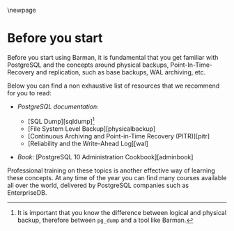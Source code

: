 \newpage

# Before you start

Before you start using Barman, it is fundamental that you get familiar
with PostgreSQL and the concepts around physical backups, Point-In-Time-Recovery and replication, such as base backups, WAL archiving, etc.

Below you can find a non exhaustive list of resources that we recommend for you to read:

- _PostgreSQL documentation_:
    - [SQL Dump][sqldump][^pgdump]
    - [File System Level Backup][physicalbackup]
    - [Continuous Archiving and Point-in-Time Recovery (PITR)][pitr]
    - [Reliability and the Write-Ahead Log][wal]
- _Book_: [PostgreSQL 10 Administration Cookbook][adminbook]

  [^pgdump]: It is important that you know the difference between logical and physical backup, therefore between `pg_dump` and a tool like Barman.

Professional training on these topics is another effective way of
learning these concepts. At any time of the year you can find many
courses available all over the world, delivered by PostgreSQL
companies such as EnterpriseDB.
